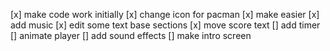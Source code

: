 [x] make code work initially
[x] change icon for pacman
[x] make easier
[x] add music
[x] edit some text base sections
[x] move score text
[] add timer
[] animate player 
[] add sound effects 
[] make intro screen 
